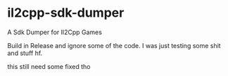 # il2cpp-sdk-dumper
A Sdk Dumper for Il2Cpp Games

Build in Release
and ignore some of the code. I was just testing some shit and stuff hf.

this still need some fixed tho
